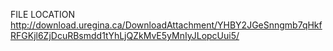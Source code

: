 
FILE LOCATION  http://download.uregina.ca/DownloadAttachment/YHBY2JGeSnngmb7qHkfRFGKjl6ZjDcuRBsmdd1tYhLjQZkMvE5yMnIyJLopcUui5/
